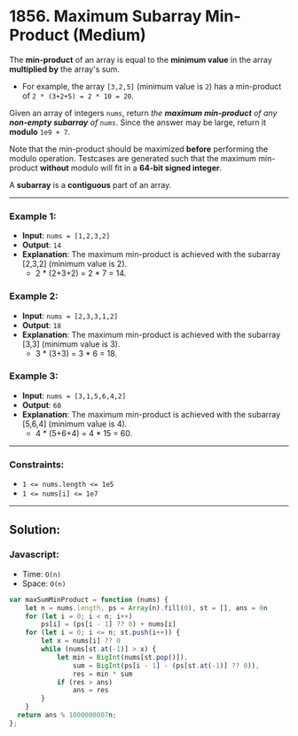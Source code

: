 # 1856. Maximum Subarray Min-Product (Medium)

The **min-product** of an array is equal to the **minimum value** in the array **multiplied by** the array's sum.
 - For example, the array `[3,2,5]` (minimum value is `2`) has a min-product of `2 * (3+2+5) = 2 * 10 = 20`.

Given an array of integers `nums`, return _the **maximum min-product** of any **non-empty subarray** of `nums`_. Since the answer may be large, return it **modulo** `1e9 + 7`.

Note that the min-product should be maximized **before** performing the modulo operation. Testcases are generated such that the maximum min-product **without** modulo will fit in a **64-bit signed integer**.

A **subarray** is a **contiguous** part of an array.

---
### Example 1:
 - **Input**: `nums = [1,2,3,2]`
 - **Output**: `14`
 - **Explanation**: The maximum min-product is achieved with the subarray [2,3,2] (minimum value is 2).
   - 2 * (2+3+2) = 2 * 7 = 14.

### Example 2:
 - **Input**: `nums = [2,3,3,1,2]`
 - **Output**: `18`
 - **Explanation**: The maximum min-product is achieved with the subarray [3,3] (minimum value is 3).
   - 3 * (3+3) = 3 * 6 = 18.

### Example 3:
 - **Input**: `nums = [3,1,5,6,4,2]`
 - **Output**: `60`
 - **Explanation**: The maximum min-product is achieved with the subarray [5,6,4] (minimum value is 4).
   - 4 * (5+6+4) = 4 * 15 = 60.

---
### Constraints:
 - `1 <= nums.length <= 1e5`
 - `1 <= nums[i] <= 1e7`

---
## Solution:
### Javascript:
- Time: `O(n)`
- Space: `O(n)`

```js
var maxSumMinProduct = function (nums) {
    let n = nums.length, ps = Array(n).fill(0), st = [], ans = 0n
    for (let i = 0; i < n; i++)
        ps[i] = (ps[i - 1] ?? 0) + nums[i]
    for (let i = 0; i <= n; st.push(i++)) {
        let x = nums[i] ?? 0
        while (nums[st.at(-1)] > x) {
            let min = BigInt(nums[st.pop()]),
                sum = BigInt(ps[i - 1] - (ps[st.at(-1)] ?? 0)),
                res = min * sum
            if (res > ans)
                ans = res
        }
    }
  return ans % 1000000007n;
};
```
